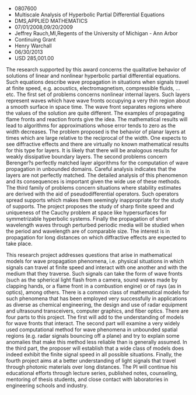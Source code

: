
* 0807600
* Multiscale Analysis of Hyperbolic Partial Differential Equations
* DMS,APPLIED MATHEMATICS
* 07/01/2008,09/20/2009
* Jeffrey Rauch,MI,Regents of the University of Michigan - Ann Arbor
* Continuing Grant
* Henry Warchall
* 06/30/2013
* USD 285,001.00

The research supported by this award concerns the qualitative behavior of
solutions of linear and nonlinear hyperbolic partial differential equations.
Such equations describe wave propagation in situations when signals travel at
finite speed, e.g. acoustics, electromagnetism, compressible fluids, ... etc.
The first set of problems concerns nonlinear internal layers. Such layers
represent waves which have wave fronts occupying a very thin region about a
smooth surface in space time. The wave front separates regions where the values
of the solution are quite different. The examples of propagating flame fronts
and reaction fronts give the idea. The mathematical results will lead to
algorithms for approximations whose error tends to zero as the width decreases.
The problem proposed is the behavior of planar layers at times which are large
relative to the reciprocal of the width. One expects to see diffractive effects
and there are virtually no known mathematical results for this type for layers.
It is likely that there will be analogous results for weakly dissipative
boundary layers. The second problems concern Berenger?s perfectly matched layer
algorithms for the computation of wave propagation in unbounded domains. Careful
analysis indicates that the layers are not perfectly matched. The detailed
analysis of this phenomenon and its consequences is important given the wide use
of these methods. The third family of problems concern situations where
stability estimates are derived with the aid of pseudodifferential operators.
Such operators spread supports which makes them seemingly inappropriate for the
study of supports. The project proposes the study of sharp finite speed and
uniqueness of the Cauchy problem at space like hypersurfaces for symmetrizable
hyperbolic systems. Finally the propagation of short wavelength waves through
perturbed periodic media will be studied when the period and wavelength are of
comparable size. The interest is in propagation for long distances on which
diffractive effects are expected to take place.

This research project addresses questions that arise in mathematical models for
wave propagation phenomena, i.e. physical situations in which signals can travel
at finite speed and interact with one another and with the medium that they
traverse. Such signals can take the form of wave fronts (such as the spherical
light flash from a camera, sound waves made by clapping hands, or a flame front
in a combustion engine) or of rays (as in optics), among others. There is a
common class of mathematical models for such phenomena that has been employed
very successfully in applications as diverse as chemical engineering, the design
and use of radar equipment and ultrasound transceivers, computer graphics, and
fiber optics. There are four parts to this project. The first will add to the
understanding of models for wave fronts that interact. The second part will
examine a very widely used computational method for wave phenomena in unbounded
spatial regions (e.g. radar signals bouncing off a plane) and try to explain
some anomalies that make this method less reliable than is generally assumed. In
the third part, the proposer will establish that a wide class of models does
indeed exhibit the finite signal speed in all possible situations. Finally, the
fourth project aims at a better understanding of light signals that travel
through photonic materials over long distances. The PI will continue his
educational efforts through lecture series, published notes, counseling,
mentoring of thesis students, and close contact with laboratories in engineering
schools and industry.
